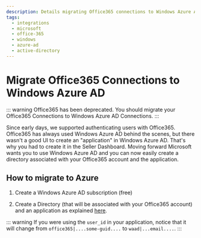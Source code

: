 ```yaml
---
description: Details migrating Office365 connections to Windows Azure AD.
tags:
  - integrations
  - microsoft
  - office-365
  - windows
  - azure-ad
  - active-directory
---
```


# Migrate Office365 Connections to Windows Azure AD

::: warning
Office365 has been deprecated. You should migrate your Office365 Connections to Windows Azure AD Connections.
:::

Since early days, we supported authenticating users with Office365. Office365 has always used Windows Azure AD behind the scenes, but there wasn't a good UI to create an "application" in Windows Azure AD. That's why you had to create it in the Seller Dashboard. Moving forward Microsoft wants you to use Windows Azure AD and you can now easily create a directory associated with your Office365 account and the application.

## How to migrate to Azure

1. Create a Windows Azure AD subscription (free)

2. Create a Directory (that will be associated with your Office365 account) and an application as explained [here](/waad-clientid).

::: warning
If you were using the `user_id` in your application, notice that it will change from `office365|....some-guid....` to `waad|...email....`.
:::
